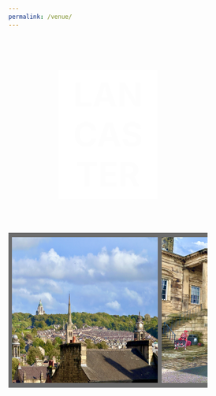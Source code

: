```yaml
---
permalink: /venue/
---
```

<html>
<head>
<meta name="viewport" content="width=device-width, initial-scale=1">

<style>
.image-container {
  background-image:  url("/assets/images/main.jpg");
  background-size: cover;
  position: relative;
  height: 400px;
}

.text {
  background-color: white;
  color: black;
  font-size: 7vw; 
  font-weight: bold;
  margin: 0 auto;
  padding: 10px;
  width: 50%;
  text-align: center;
  position: absolute;
  top: 50%;
  left: 50%;
  transform: translate(-50%, -50%);
  mix-blend-mode: screen;
}

* {
  box-sizing: border-box;
}

.header {
  text-align: center;
  padding: 32px;
}

.row {
  display: -ms-flexbox; /* IE10 */
  display: flex;
  -ms-flex-wrap: wrap; /* IE10 */
  flex-wrap: wrap;
  padding: 0 4px;
}

.header {
  text-align: center;
  padding: 32px;
}

.row {
  display: -ms-flexbox; /* IE10 */
  display: flex;
  -ms-flex-wrap: wrap; /* IE10 */
  flex-wrap: wrap;
  padding: 0 4px;
}

/* Create four equal columns that sits next to each other */
.column {
  -ms-flex: 25%; /* IE10 */
  flex: 25%;
  max-width: 25%;
  padding: 0 4px;
}

.column img {
  margin-top: 8px;
  vertical-align: middle;
  width: 100%;
}

div.scroll-container {
  background-color: #6b6b6b;
  overflow: auto;
  white-space: nowrap;
  padding: 5px;
}

div.scroll-container img {
  padding: 2px;
}
</style>
</head>

<body>
<div class="image-container">
  <div class="text">LANCASTER</div>
</div>

<div class="scroll-container">
    <img src="/assets/images/town/IMG_2.jpg" width="300" height="300">
    <img src="/assets/images/town/IMG_5298.jpg" width="300" height="300">
    <img src="/assets/images/town/IMG_6.jpg" width="300" height="300">
    <img src="/assets/images/town/IMG_9566.jpg" width="300" height="300">
    <img src="/assets/images/town/20210620_190936783_iOS.jpeg" width="300" height="300">
    <img src="/assets/images/williamson_park/20240214_194800124_iOS.jpg" width="300" height="300">
    <img src="/assets/images/town/IMG_3.jpg" width="300" height="300">
    <img src="/assets/images/town/20200906_181532735_iOS.jpeg" width="300" height="300">
    <img src="/assets/images/town/20240214_194800906_iOS.jpg" width="300" height="300">
    <img src="/assets/images/town/20201224_150148482_iOS.jpeg" width="300" height="300">
    <img src="/assets/images/town/IMG_4.jpg" width="300" height="300">
    <img src="/assets/images/town/20200504_174935135_iOS.jpeg" width="300" height="300">
    <img src="/assets/images/town/IMG_1.jpg" width="300" height="300">
    <img src="/assets/images/town/20240214_194801067_iOS.jpg" width="300" height="300">
    <img src="/assets/images/town/20200411_183313724_iOS.jpeg" width="300" height="300">
    <img src="/assets/images/town/IMG_4534.jpg" width="300" height="300">
    <img src="/assets/images/town/20200507_235850859_iOS 1.jpg" width="300" height="300">
    <img src="/assets/images/town/IMG_2827.jpg" width="300" height="300">
    <img src="/assets/images/town/20240214_194801121_iOS.jpg" width="300" height="300">
    <img src="/assets/images/town/20240214_194800741_iOS.jpg" width="300" height="300">
    <img src="/assets/images/town/IMG_9762.jpg" width="300" height="300">
    <img src="/assets/images/town/IMG_5.jpg" width="300" height="300">
    <img src="/assets/images/williamson_park/20170618_173550831_iOS.jpg" width="300" height="300">
    <img src="/assets/images/town/IMG_9781.jpg" width="300" height="300">
  </div>
</div>

</body>
</html>
